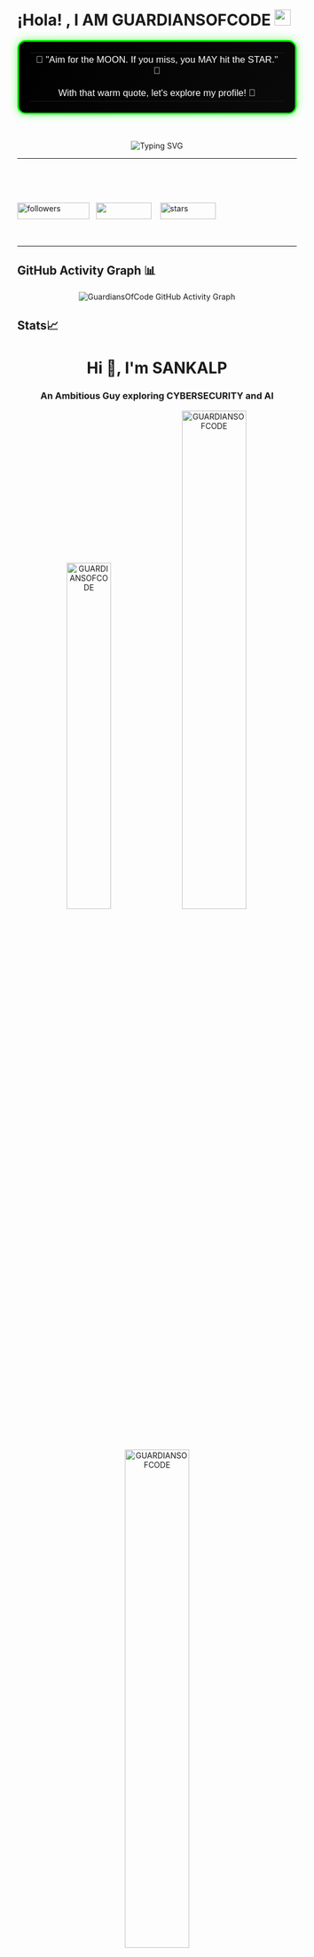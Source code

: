 <h1>¡Hola! , I AM GUARDIANSOFCODE <img src="https://github.com/TheDudeThatCode/TheDudeThatCode/blob/master/Assets/Hi.gif" width="29px"></h1>
  
<table style="border: 3px solid #00ff00; border-radius: 15px; padding: 20px; background: linear-gradient(135deg, #000000, #0a0a0a); color: #ffffff; box-shadow: 0px 0px 15px rgba(0, 255, 0, 0.5); text-align: center; font-family: 'Trebuchet MS', sans-serif; font-size: 1.2em; width: 100%;">
  <tr>
    <td valign="center">    
      🌟 "Aim for the MOON. If you miss, you MAY hit the STAR." 🌠
      <br>
      <br>
      With that warm quote, let's explore my profile! 🚀
    </td>
  </tr>
</table>
















<br>
<p align="center"><img src="https://readme-typing-svg.herokuapp.com/?font=ink+free&size=40&pause=1000&width=600&height=90&lines=Hi!+I+am+GUARDIANSOFCODE;Hello!+I%27m+passionate+in+Cybersecurity;Skilled+AI+dev+with+ML+focus;Active+in+Git%2C+GitHub%2C+open-source.;Modern+UIs%2C+React.js+expertise.;Love+coding+challenges%2C+tech+exploration.;Constant+learner%2C+diverse+language+knowledge.;Up-to-date+with+trends%2C+best+practices.;Connect%2C+contribute%2C+make+an+impact" alt="Typing SVG" /></p>

---
<br/>
<br>


<br>

<img alt="followers" title="Follow me on Github" src="https://img.shields.io/github/followers/GuardiansOfCode?color=236ad3&style=for-the-badge&logo=github&label=Follow" width=130 height=30/>&nbsp; &nbsp;<img src="https://visitor-badge.laobi.icu/badge?page_id=GuardiansOfCode.GuardiansOfCode" width=100 height=30/>
&nbsp; &nbsp;<img src="https://img.shields.io/github/stars/GuardiansOfCode?label=Stars" alt="stars" width=100 height=30>

<br>




---


              
  
## GitHub Activity Graph 📊
<p align="center">
  <img src="https://github-readme-activity-graph.vercel.app/graph?username=GuardiansOfCode&theme=chartreuse-dark" alt="GuardiansOfCode GitHub Activity Graph">
</p>



 ## Stats📈
<h1 align="center">Hi 👋, I'm  SANKALP</h1>
<h3 align="center">An Ambitious Guy exploring CYBERSECURITY and AI </h3>

<p align="center">
  <img width="40%" src="https://github-readme-stats.vercel.app/api/top-langs?username=GUARDIANSOFCODE&show_icons=true&theme=neon&title_color=00ff00&text_color=ffffff&bg_color=000000&locale=en&layout=compact&hide_border=true&v=3" alt="GUARDIANSOFCODE" /> 
  <img width="48%" src="https://github-readme-stats.vercel.app/api?username=GUARDIANSOFCODE&show_icons=true&theme=neon&title_color=00ff00&text_color=ffffff&bg_color=000000&locale=en&hide_border=true" alt="GUARDIANSOFCODE" />
  <img width="48%" src="https://github-readme-streak-stats.herokuapp.com/?user=GUARDIANSOFCODE&theme=neon&hide_border=true" alt="GUARDIANSOFCODE" />
</p>




<!--START_SECTION:waka-->

### 🕒 WakaTime Coding Stats



<!--END_SECTION:waka-->




















## My GitHub Achievements 🎉

<p align="left">
  <a href="https://github.com/ryo-ma/github-profile-trophy">
    <img src="https://github-profile-trophy.vercel.app/?username=Guardiansofcode&theme=radical&row=1&column=4&margin-w=20&margin-h=20&no-frame=true&no-bg=true" alt="Guardiansofcode" />
  </a>
</p>




- 🔭 I’m currently working on **Myself**

- 🌱 I’m currently learning **Cybersecurity**

- 👯 I’m looking to collaborate on **PyNexus**

- 🤝 I’m looking for help with **Real life projects**

- 💬 Ask me about **Hacks, Sci - fi and Sports**

- 📫 How to reach me **workwithsankalp008@gmail.com**

- ⚡ Fun fact **I am Batman**



<!-- Introductory Message -->
<p style="text-align: center; font-size: 1.5em; color: #ffcc00; font-family: 'Trebuchet MS', sans-serif; margin-bottom: 20px;">
  🌟 Support the project by starring, forking, or watching! Let's make it awesome together! 🌟
</p>

<!-- Centered Action Buttons -->
<div style="display: flex; justify-content: center; gap: 40px; margin: 20px 0;">

  
<!-- Closing Message -->
<p style="text-align: center; font-size: 1.2em; color: #ffcc00; font-family: 'Trebuchet MS', sans-serif; margin-top: 20px;">
  ❤️ Thank you for being part of this journey! Let's grow this project together! ❤️
</p>

---

## Quiz time 👻
  <img align="center" src="https://readme-jokes.vercel.app/api" alt="README Jokes">

---


<div align="center"> 
  <h2 align="center">🚀 Guardiansofcode’s LeetCode Quest 🧠</h2>  
  <p align="center"><i>Coding one problem at a time — forging brilliance through bugs and breakthroughs.</i></p>
               
  <p align="center">
    <!-- Replace these as you earn new badges -->
    <a href="https://leetcode.com/Guardiansofcode/" target="_blank">
      <img align="center" src="https://leetcode.com/static/images/badges/2024/gif/2024-02.gif" alt="LeetCode February Badge" height="200" width="200" />
    </a>
    <a href="https://leetcode.com/Guardiansofcode/" target="_blank">
      <img align="center" src="https://leetcode.com/static/images/badges/2024/gif/2024-03.gif" alt="LeetCode March Badge" height="200" width="200" />
    </a>
    <a href="https://leetcode.com/Guardiansofcode/" target="_blank">
      <img align="center" src="https://assets.leetcode.com/static_assets/marketing/2024-200.gif" alt="LeetCode 200 Problem Badge" height="200" width="200" />
    </a>
    <a href="https://leetcode.com/Guardiansofcode/" target="_blank">
      <img align="center" src="https://assets.leetcode.com/static_assets/marketing/2024-100.gif" alt="LeetCode 100 Problem Badge" height="200" width="200" />
    </a>
  </p>

  <p align="center">
    <img width="40%" src="https://leetcard.jacoblin.cool/Guardiansofcode?theme=dark&font=Nunito&ext=heatmap" alt="LeetCode Heatmap Card" />  
  </p>

  <h3 align="center">👨‍💻 Connect with me: <a href="https://github.com/Guardiansofcode" target="_blank">GitHub | Guardiansofcode</a></h3>
</div>

 












<h3 align="left">Connect with me:</h3>
<p align="left">
  <a href="https://www.linkedin.com/in/sankalp-sharma-6342532b4" target="_blank">
    <img align="center" src="https://raw.githubusercontent.com/rahuldkjain/github-profile-readme-generator/master/src/images/icons/Social/linked-in-alt.svg" alt="LinkedIn" height="30" width="40" />
  </a>
  <a href="https://www.instagram.com/cascabellah/" target="_blank">
    <img align="center" src="https://raw.githubusercontent.com/rahuldkjain/github-profile-readme-generator/master/src/images/icons/Social/instagram.svg" alt="Instagram" height="30" width="40" />
  </a>
  <a href="https://youtube.com/@cascabellah" target="_blank">
    <img align="center" src="https://raw.githubusercontent.com/rahuldkjain/github-profile-readme-generator/master/src/images/icons/Social/youtube.svg" alt="YouTube" height="30" width="40" />
  </a>
  <a 

<a href="https://leetcode.com/u/Guardiansofcode/" target="_blank">
    <img align="center" src="https://raw.githubusercontent.com/rahuldkjain/github-profile-readme-generator/master/src/images/icons/Social/leet-code.svg" alt="LeetCode Profile" height="30" width="40" />
</a>
</p>



| Category | Skills and Badges |
|----------|-------------------|
| **Programming Languages** | ![C](https://img.shields.io/badge/c-%2300599C.svg?style=for-the-badge&logo=c&logoColor=white) ![C++](https://img.shields.io/badge/c++-%2300599C.svg?style=for-the-badge&logo=c%2B%2B&logoColor=white) ![C#](https://img.shields.io/badge/c%23-%23239120.svg?style=for-the-badge&logo=c-sharp&logoColor=white) ![Java](https://img.shields.io/badge/java-%23ED8B00.svg?style=for-the-badge&logo=java&logoColor=white) ![Python](https://img.shields.io/badge/python-%233776AB.svg?style=for-the-badge&logo=python&logoColor=white) ![JavaScript](https://img.shields.io/badge/javascript-%23F7DF1E.svg?style=for-the-badge&logo=javascript&logoColor=black) ![Dart](https://img.shields.io/badge/Dart-%230175C2.svg?style=for-the-badge&logo=dart&logoColor=white) ![Kotlin](https://img.shields.io/badge/kotlin-%230095D5.svg?style=for-the-badge&logo=kotlin&logoColor=white) |
| **Frontend** | ![HTML5](https://img.shields.io/badge/html5-%23E34F26.svg?style=for-the-badge&logo=html5&logoColor=white) ![CSS3](https://img.shields.io/badge/css3-%231572B6.svg?style=for-the-badge&logo=css3&logoColor=white) ![Bootstrap](https://img.shields.io/badge/bootstrap-%23563D7C.svg?style=for-the-badge&logo=bootstrap&logoColor=white) ![Angular](https://img.shields.io/badge/angular-%23DD0031.svg?style=for-the-badge&logo=angular&logoColor=white) ![React](https://img.shields.io/badge/react-%2320232a.svg?style=for-the-badge&logo=react&logoColor=%2361DAFB) ![React Native](https://img.shields.io/badge/react--native-%2320232a.svg?style=for-the-badge&logo=react&logoColor=%2361DAFB) |
| **Mobile Development** | ![Android](https://img.shields.io/badge/android-%233DDC84.svg?style=for-the-badge&logo=android&logoColor=white) ![Flutter](https://img.shields.io/badge/flutter-%2302569B.svg?style=for-the-badge&logo=flutter&logoColor=white) |
| **Backend & Frameworks** | ![NodeJS](https://img.shields.io/badge/node.js-%23339933.svg?style=for-the-badge&logo=node.js&logoColor=white) ![Django](https://img.shields.io/badge/django-%23092E20.svg?style=for-the-badge&logo=django&logoColor=white) ![Electron](https://img.shields.io/badge/electron-%2320232a.svg?style=for-the-badge&logo=electron&logoColor=white) |
| **Databases** | ![MongoDB](https://img.shields.io/badge/mongodb-%2347A248.svg?style=for-the-badge&logo=mongodb&logoColor=white) ![MySQL](https://img.shields.io/badge/mysql-%2300f.svg?style=for-the-badge&logo=mysql&logoColor=white) ![MS SQL](https://img.shields.io/badge/SQL%20Server-%23CC2927.svg?style=for-the-badge&logo=microsoft%20sql%20server&logoColor=white) ![Oracle](https://img.shields.io/badge/oracle-%23F80000.svg?style=for-the-badge&logo=oracle&logoColor=white) |
| **Cloud & DevOps** | ![AWS](https://img.shields.io/badge/aws-%23FF9900.svg?style=for-the-badge&logo=amazon-aws&logoColor=white) ![Docker](https://img.shields.io/badge/docker-%232496ED.svg?style=for-the-badge&logo=docker&logoColor=white) ![Kubernetes](https://img.shields.io/badge/kubernetes-%23326CE5.svg?style=for-the-badge&logo=kubernetes&logoColor=white) |
| **AI/ML & Data** | ![TensorFlow](https://img.shields.io/badge/TensorFlow-%23FF6F00.svg?style=for-the-badge&logo=tensorflow&logoColor=white) ![PyTorch](https://img.shields.io/badge/PyTorch-%23EE4C2C.svg?style=for-the-badge&logo=pytorch&logoColor=white) ![Scikit-Learn](https://img.shields.io/badge/scikit--learn-%23F7931E.svg?style=for-the-badge&logo=scikit-learn&logoColor=white) ![Pandas](https://img.shields.io/badge/pandas-%23150458.svg?style=for-the-badge&logo=pandas&logoColor=white) ![Seaborn](https://img.shields.io/badge/seaborn-%230080C0.svg?style=for-the-badge&logo=python&logoColor=white) ![OpenCV](https://img.shields.io/badge/OpenCV-%23white.svg?style=for-the-badge&logo=opencv&logoColor=black) ![Hadoop](https://img.shields.io/badge/hadoop-%23FFDC00.svg?style=for-the-badge&logo=apache-hadoop&logoColor=black) |
| **Tools & Others** | ![Git](https://img.shields.io/badge/git-%23F05032.svg?style=for-the-badge&logo=git&logoColor=white) ![Photoshop](https://img.shields.io/badge/photoshop-%2300C8FF.svg?style=for-the-badge&logo=adobe-photoshop&logoColor=white) ![MATLAB](https://img.shields.io/badge/MATLAB-%23FF6600.svg?style=for-the-badge&logo=mathworks&logoColor=white) ![Blender](https://img.shields.io/badge/blender-%23F5792A.svg?style=for-the-badge&logo=blender&logoColor=white) |

